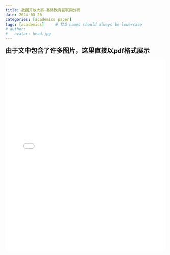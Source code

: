 ```yaml
---
title: 数据开放大赛-基础教育互联网分析
date: 2024-03-26
categories: [academics paper]
tags: [academics]     # TAG names should always be lowercase
# author:
#   avatar: head.jpg
---
```


<span style="font-size: 20px;font-weight:bold">由于文中包含了许多图片，这里直接以pdf格式展示</span>

<embed src="../../academic2.pdf" width="100%" height="600px" type="application/pdf">